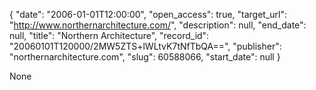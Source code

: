 {
  "date": "2006-01-01T12:00:00", 
  "open_access": true, 
  "target_url": "http://www.northernarchitecture.com/", 
  "description": null, 
  "end_date": null, 
  "title": "Northern Architecture", 
  "record_id": "20060101T120000/2MW5ZTS+lWLtvK7tNfTbQA==", 
  "publisher": "northernarchitecture.com", 
  "slug": 60588066, 
  "start_date": null
}

None
